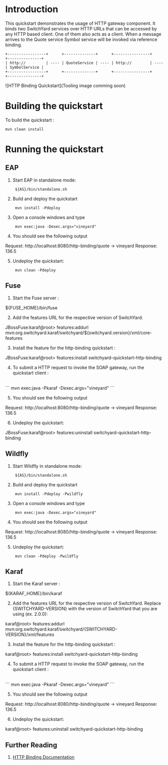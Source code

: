 Introduction
============
This quickstart demonstrates the usage of HTTP gateway component. It binds two SwitchYard services
over HTTP URLs that can be accessed by any HTTP based client. One of them also acts as a client.
When a message arrives to the Quote service Symbol service will be invoked via reference binding.

```
+-----------------+      +--------------+      +----------------+      +---------------+
| http://         | ---- | QuoteService | ---- | http://        | ---- | SymbolService |
+-----------------+      +--------------+      +----------------+      +---------------+
```

![HTTP Binding Quickstart](Tooling image comming soon)


Building the quickstart
======================

To build the quickstart :

```
mvn clean install
```



Running the quickstart
======================

EAP
----------
1. Start EAP in standalone mode:

        ${AS}/bin/standalone.sh

2. Build and deploy the quickstart

        mvn install -Pdeploy

3. Open a console windows and type

        mvn exec:java -Dexec.args="vineyard"

4. You should see the following output

Request: http://localhost:8080/http-binding/quote -> vineyard
Response: 136.5

5. Undeploy the quickstart:

        mvn clean -Pdeploy


Fuse
----------
1. Start the Fuse server :

${FUSE_HOME}/bin/fuse

2. Add the features URL for the respective version of SwitchYard.   

JBossFuse:karaf@root> features:addurl mvn:org.switchyard.karaf/switchyard/${switchyard.version}/xml/core-features

3. Install the feature for the http-binding quickstart :

JBossFuse:karaf@root> features:install switchyard-quickstart-http-binding

4. To submit a HTTP request to invoke the SOAP gateway, run the quickstart client :
<br/>
```
mvn exec:java -Pkaraf -Dexec.args="vineyard"
```
<br/>

5. You should see the following output

Request: http://localhost:8080/http-binding/quote -> vineyard
Response: 136.5

6. Undeploy the quickstart:

JBossFuse:karaf@root> features:uninstall switchyard-quickstart-http-binding


Wildfly
----------
1. Start Wildfly in standalone mode:

        ${AS}/bin/standalone.sh

2. Build and deploy the quickstart

        mvn install -Pdeploy -Pwildfly

3. Open a console windows and type

        mvn exec:java -Dexec.args="vineyard"

4. You should see the following output

Request: http://localhost:8080/http-binding/quote -> vineyard
Response: 136.5

5. Undeploy the quickstart:

        mvn clean -Pdeploy -Pwildfly


Karaf
----------
1. Start the Karaf server :

${KARAF_HOME}/bin/karaf

2. Add the features URL for the respective version of SwitchYard.   Replace {SWITCHYARD-VERSION}
with the version of SwitchYard that you are using (ex. 2.0.0): 

karaf@root> features:addurl mvn:org.switchyard.karaf/switchyard/{SWITCHYARD-VERSION}/xml/features

3. Install the feature for the http-binding quickstart :

karaf@root> features:install switchyard-quickstart-http-binding

4. To submit a HTTP request to invoke the SOAP gateway, run the quickstart client :
<br/>
```
mvn exec:java -Pkaraf -Dexec.args="vineyard"
```
<br/>

5. You should see the following output

Request: http://localhost:8080/http-binding/quote -> vineyard
Response: 136.5

6. Undeploy the quickstart:

karaf@root> features:uninstall switchyard-quickstart-http-binding


## Further Reading

1. [HTTP Binding Documentation](https://docs.jboss.org/author/display/SWITCHYARD/HTTP)